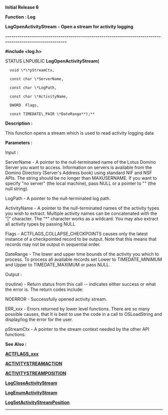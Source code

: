 




<!--
 /\* Font Definitions \*/
 @font-face
 {font-family:Helv;
 panose-1:2 11 6 4 2 2 2 3 2 4;}
@font-face
 {font-family:"Cambria Math";
 panose-1:2 4 5 3 5 4 6 3 2 4;}
 /\* Style Definitions \*/
 p.MsoNormal, li.MsoNormal, div.MsoNormal
 {margin-top:0cm;
 margin-right:0cm;
 margin-bottom:8.0pt;
 margin-left:0cm;
 line-height:107%;
 font-size:11.0pt;
 font-family:"Calibri",sans-serif;}
.MsoChpDefault
 {font-size:11.0pt;}
.MsoPapDefault
 {margin-bottom:8.0pt;
 line-height:107%;}
 /\* Page Definitions \*/
 @page WordSection1
 {size:612.0pt 792.0pt;
 margin:72.0pt 72.0pt 72.0pt 72.0pt;}
div.WordSection1
 {page:WordSection1;}
-->




**Initial Release 6**



**Function : Log**



**LogOpenActivityStream** **- Open a
stream for activity logging**


**----------------------------------------------------------------------------------------------------------**



**#include <log.h>**



STATUS
LNPUBLIC **LogOpenActivityStream(**  

      void \*\*pStreamCtx,  

      const char \*ServerName,  

      const char \*LogPath,  

      const char \*ActivityName,  

      DWORD  Flags,  

      const TIMEDATE\_PAIR \*DateRange**);**



**Description :**



This
function opens a stream which is used to read activity logging data


 


**Parameters :**



Input :  

  

ServerName  -  A pointer to the null-terminated name of the Lotus Domino Server
you want to access.  Information on servers is available from the Domino
Directory (Server's Address book) using standard NIF and NSF APIs.  The string
should be no longer than MAXUSERNAME. If you want to specify "no
server" (the local machine), pass NULL or a pointer to "" (the
null string).  

  

LogPath  -  A pointer to the null-terminated log path.  

  

ActivityName  -  A pointer to the null-terminated names of the activity types
you wish to extract. Multiple activity names can be concatenated with the
"|" character. The "\*" character works as a wildcard.  You
may also extract all activity types by passing NULL  

  

Flags  -  ACTFLAGS\_COLLAPSE\_CHECKPOINTS causes only the latest instance of a
checkpointed record to be output. Note that this means that records may not be
output in sequential order.  

  

DateRange  -  The lower and upper time bounds of the activity you which to
process. To process all available records set Lower to TIMEDATE\_MINIMUM and
Upper to TIMEDATE\_MAXIMUM or pass NULL.  

  




Output :  

(routine)  -  Return status from this call -- indicates either success or what
the error is. The return codes include:  

  

NOERROR - Successfully opened activity stream.  

  

ERR\_xxx - Errors returned by lower level functions.  There are so many possible
causes, that It is best to use the code in a call to OSLoadString and
display/log the error for the user.  

  

  

pStreamCtx  -  A pointer to the stream context needed by the other API
functions.  

  




 **See Also :**


**[ACTFLAGS\_xxx](notes:///8525872100478C66/61FD4E9848264AD28525620B006BA8BD/FB388D6D3538978F85256A2B004EC4D9)**


**[ACTIVITYSTREAMACTION](ACTIVITYSTREAMACTION.md)**


**[ACTIVITYSTREAMPOSITION](ACTIVITYSTREAMPOSITION.md)**


**[LogCloseActivityStream](LogCloseActivityStream.md)**


**[LogEnumActivityStream](LogEnumActivityStream.md)**


**[LogSetActivityStreamPosition](LogSetActivityStreamPosition.md)**



----------------------------------------------------------------------------------------------------------


 





